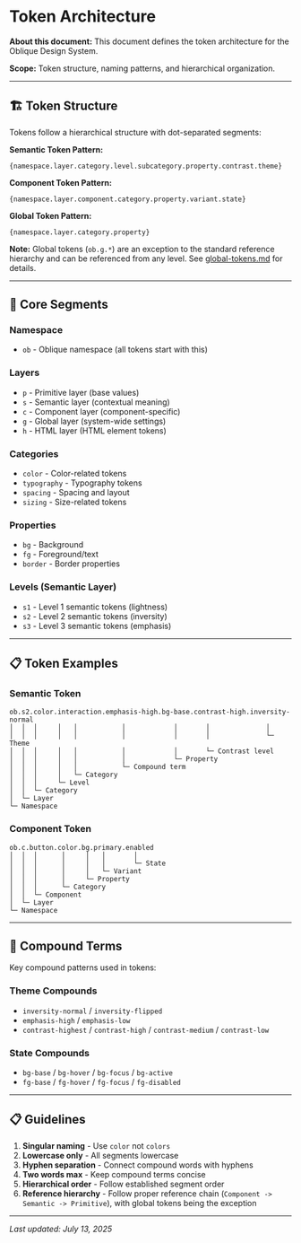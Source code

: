 # Token Architecture

**About this document:** This document defines the token architecture for the Oblique Design System.

**Scope:** Token structure, naming patterns, and hierarchical organization.

---

## 🏗️ **Token Structure**

Tokens follow a hierarchical structure with dot-separated segments:

**Semantic Token Pattern:**
```
{namespace.layer.category.level.subcategory.property.contrast.theme}
```

**Component Token Pattern:**
```
{namespace.layer.component.category.property.variant.state}
```

**Global Token Pattern:**
```
{namespace.layer.category.property}
```

**Note:** Global tokens (`ob.g.*`) are an exception to the standard reference hierarchy and can be referenced from any level. See [global-tokens.md](./global-tokens.md) for details.

---

## 🔧 **Core Segments**

### **Namespace**
- `ob` - Oblique namespace (all tokens start with this)

### **Layers**
- `p` - Primitive layer (base values)
- `s` - Semantic layer (contextual meaning)
- `c` - Component layer (component-specific)
- `g` - Global layer (system-wide settings)
- `h` - HTML layer (HTML element tokens)

### **Categories**
- `color` - Color-related tokens
- `typography` - Typography tokens
- `spacing` - Spacing and layout
- `sizing` - Size-related tokens

### **Properties**
- `bg` - Background
- `fg` - Foreground/text
- `border` - Border properties

### **Levels (Semantic Layer)**
- `s1` - Level 1 semantic tokens (lightness)
- `s2` - Level 2 semantic tokens (inversity)
- `s3` - Level 3 semantic tokens (emphasis)

---

## 📋 **Token Examples**

### **Semantic Token**
```
ob.s2.color.interaction.emphasis-high.bg-base.contrast-high.inversity-normal
│  │  │     │   │           │            │       │              │
│  │  │     │   │           │            │       │              └─ Theme
│  │  │     │   │           │            │       └─ Contrast level
│  │  │     │   │           │            └─ Property
│  │  │     │   │           └─ Compound term
│  │  │     │   └─ Category
│  │  │     └─ Level
│  │  └─ Category
│  └─ Layer
└─ Namespace
```

### **Component Token**
```
ob.c.button.color.bg.primary.enabled
│  │  │      │     │   │       │
│  │  │      │     │   │       └─ State
│  │  │      │     │   └─ Variant
│  │  │      │     └─ Property
│  │  │      └─ Category
│  │  └─ Component
│  └─ Layer
└─ Namespace
```

---

## 🔗 **Compound Terms**

Key compound patterns used in tokens:

### **Theme Compounds**
- `inversity-normal` / `inversity-flipped`
- `emphasis-high` / `emphasis-low`
- `contrast-highest` / `contrast-high` / `contrast-medium` / `contrast-low`

### **State Compounds**
- `bg-base` / `bg-hover` / `bg-focus` / `bg-active`
- `fg-base` / `fg-hover` / `fg-focus` / `fg-disabled`

---

## 📋 **Guidelines**

1. **Singular naming** - Use `color` not `colors`
2. **Lowercase only** - All segments lowercase
3. **Hyphen separation** - Connect compound words with hyphens
4. **Two words max** - Keep compound terms concise
5. **Hierarchical order** - Follow established segment order
6. **Reference hierarchy** - Follow proper reference chain (`Component -> Semantic -> Primitive`), with global tokens being the exception

---

*Last updated: July 13, 2025*
